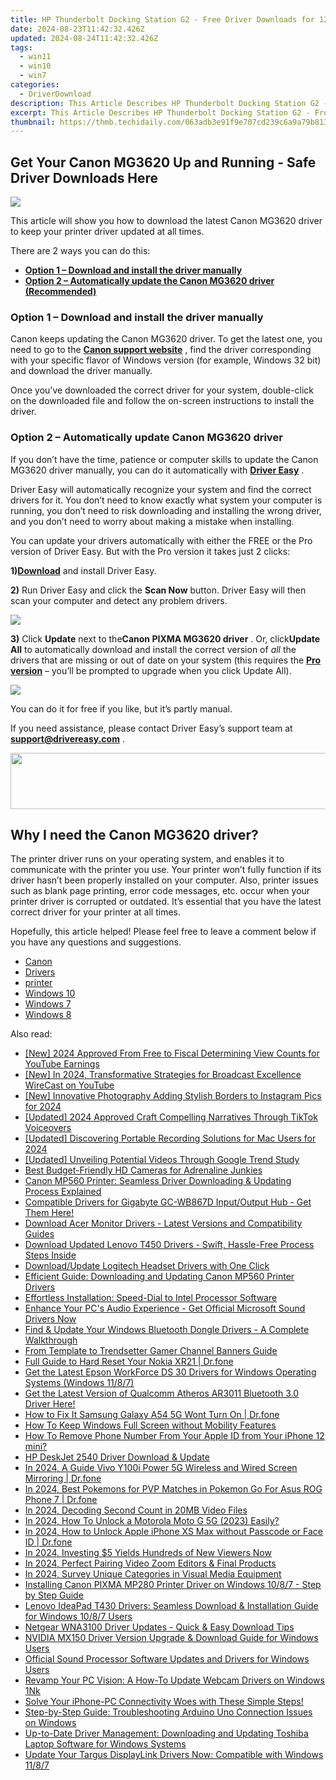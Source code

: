 ```yaml
---
title: HP Thunderbolt Docking Station G2 - Free Driver Downloads for 120W and 230W Models
date: 2024-08-23T11:42:32.426Z
updated: 2024-08-24T11:42:32.426Z
tags:
  - win11
  - win10
  - win7
categories:
  - DriverDownload
description: This Article Describes HP Thunderbolt Docking Station G2 - Free Driver Downloads for 120W and 230W Models
excerpt: This Article Describes HP Thunderbolt Docking Station G2 - Free Driver Downloads for 120W and 230W Models
thumbnail: https://thmb.techidaily.com/063adb3e91f9e707cd239c6a9a79b813aee233d9ca23dd7f8b09ffae8f586c57.jpg
---
```


## Get Your Canon MG3620 Up and Running - Safe Driver Downloads Here

![](https://images.drivereasy.com/wp-content/uploads/2019/07/image-298.png)

 This article will show you how to download the latest Canon MG3620 driver to keep your printer driver updated at all times.

There are 2 ways you can do this:

* **[Option 1 – Download and install the driver manually](https://tools.techidaily.com/drivereasy/download/)**
* **[Option 2 – Automatically update the Canon MG3620 driver (Recommended)](https://www.drivereasy.com/knowledge/download-canon-pixma-mg-3620-driver/#b)**

### **Option 1 – Download and install the driver manually**

 Canon keeps updating the Canon MG3620 driver. To get the latest one, you need to go to the **[Canon support website](https://www.canon-europe.com/support/)**  , find the driver corresponding with your specific flavor of Windows version (for example, Windows 32 bit) and download the driver manually.

 Once you’ve downloaded the correct driver for your system, double-click on the downloaded file and follow the on-screen instructions to install the driver.

### **Option 2 – Automatically update**  Canon MG3620 **driver**

 If you don’t have the time, patience or computer skills to update the Canon MG3620 driver manually, you can do it automatically with **[Driver Easy](https://tools.techidaily.com/drivereasy/download/)**  .

 Driver Easy will automatically recognize your system and find the correct drivers for it. You don’t need to know exactly what system your computer is running, you don’t need to risk downloading and installing the wrong driver, and you don’t need to worry about making a mistake when installing.

 You can update your drivers automatically with either the FREE or the Pro version of Driver Easy. But with the Pro version it takes just 2 clicks:

 **1)[Download](https://tools.techidaily.com/drivereasy/download/)**  and install Driver Easy.

**2)** Run Driver Easy and click the **Scan Now** button. Driver Easy will then scan your computer and detect any problem drivers.

![](https://images.drivereasy.com/wp-content/uploads/2019/06/image-113.png)

**3)**  Click **Update** next to the**Canon PIXMA MG3620 driver** . Or, click**Update All** to automatically download and install the correct version of _all_ the drivers that are missing or out of date on your system (this requires the **[Pro version](https://tools.techidaily.com/drivereasy/download/)**  – you’ll be prompted to upgrade when you click Update All).

![](https://images.drivereasy.com/wp-content/uploads/2019/09/image-583.png)

 You can do it for free if you like, but it’s partly manual.

 If you need assistance, please contact Driver Easy’s support team at [**support@drivereasy.com**](https://tools.techidaily.com/drivereasy/download/) .

<!-- affiliate ads begin -->
<a href="https://zonlipartnershipprogram.pxf.io/c/5597632/1596691/17882" target="_top" id="1596691"><img src="//a.impactradius-go.com/display-ad/17882-1596691" border="0" alt="" width="728" height="90"/></a><img height="0" width="0" src="https://imp.pxf.io/i/5597632/1596691/17882" style="position:absolute;visibility:hidden;" border="0" />
<!-- affiliate ads end -->
## Why I need the Canon MG3620 driver?

 The printer driver runs on your operating system, and enables it to communicate with the printer you use. Your printer won’t fully function if its driver hasn’t been properly installed on your computer. Also, printer issues such as blank page printing, error code messages, etc. occur when your printer driver is corrupted or outdated. It’s essential that you have the latest correct driver for your printer at all times.

 Hopefully, this article helped! Please feel free to leave a comment below if you have any questions and suggestions.

* [Canon](https://tools.techidaily.com/drivereasy/download/)
* [Drivers](https://tools.techidaily.com/drivereasy/download/)
* [printer](https://tools.techidaily.com/drivereasy/download/)
* [Windows 10](https://tools.techidaily.com/drivereasy/download/)
* [Windows 7](https://tools.techidaily.com/drivereasy/download/)
* [Windows 8](https://tools.techidaily.com/drivereasy/download/)

<ins class="adsbygoogle"
     style="display:block"
     data-ad-format="autorelaxed"
     data-ad-client="ca-pub-7571918770474297"
     data-ad-slot="1223367746"></ins>



<ins class="adsbygoogle"
     style="display:block"
     data-ad-client="ca-pub-7571918770474297"
     data-ad-slot="8358498916"
     data-ad-format="auto"
     data-full-width-responsive="true"></ins>

<span class="atpl-alsoreadstyle">Also read:</span>
<div><ul>
<li><a href="https://eaxpv-info.techidaily.com/new-2024-approved-from-free-to-fiscal-determining-view-counts-for-youtube-earnings/"><u>[New] 2024 Approved  From Free to Fiscal  Determining View Counts for YouTube Earnings</u></a></li>
<li><a href="https://youtube-tips.techidaily.com/n-2024-transformative-strategies-for-broadcast-excellence-wirecast-on-youtube/"><u>[New] In 2024, Transformative Strategies for Broadcast Excellence  WireCast on YouTube</u></a></li>
<li><a href="https://instagram-clips.techidaily.com/new-innovative-photography-adding-stylish-borders-to-instagram-pics-for-2024/"><u>[New] Innovative Photography  Adding Stylish Borders to Instagram Pics for 2024</u></a></li>
<li><a href="https://tiktok-video-files.techidaily.com/updated-2024-approved-craft-compelling-narratives-through-tiktok-voiceovers/"><u>[Updated] 2024 Approved  Craft Compelling Narratives Through TikTok Voiceovers</u></a></li>
<li><a href="https://screen-activity-recording.techidaily.com/updated-discovering-portable-recording-solutions-for-mac-users-for-2024/"><u>[Updated] Discovering Portable Recording Solutions for Mac Users for 2024</u></a></li>
<li><a href="https://eaxpv-info.techidaily.com/updated-unveiling-potential-videos-through-google-trend-study/"><u>[Updated] Unveiling Potential Videos Through Google Trend Study</u></a></li>
<li><a href="https://fox-boxes.techidaily.com/best-budget-friendly-hd-cameras-for-adrenaline-junkies/"><u>Best Budget-Friendly HD Cameras for Adrenaline Junkies</u></a></li>
<li><a href="https://win-amazing.techidaily.com/canon-mp560-printer-seamless-driver-downloading-and-updating-process-explained/"><u>Canon MP560 Printer: Seamless Driver Downloading & Updating Process Explained</u></a></li>
<li><a href="https://win-amazing.techidaily.com/1722974692306-compatible-drivers-for-gigabyte-gc-wb867d-inputoutput-hub-get-them-here/"><u>Compatible Drivers for Gigabyte GC-WB867D Input/Output Hub - Get Them Here!</u></a></li>
<li><a href="https://win-amazing.techidaily.com/download-acer-monitor-drivers-latest-versions-and-compatibility-guides/"><u>Download Acer Monitor Drivers - Latest Versions and Compatibility Guides</u></a></li>
<li><a href="https://win-amazing.techidaily.com/1722976317240-download-updated-lenovo-t450-drivers-swift-hassle-free-process-steps-inside/"><u>Download Updated Lenovo T450 Drivers - Swift, Hassle-Free Process Steps Inside</u></a></li>
<li><a href="https://win-amazing.techidaily.com/downloadupdate-logitech-headset-drivers-with-one-click/"><u>Download/Update Logitech Headset Drivers with One Click</u></a></li>
<li><a href="https://win-amazing.techidaily.com/efficient-guide-downloading-and-updating-canon-mp560-printer-drivers/"><u>Efficient Guide: Downloading and Updating Canon MP560 Printer Drivers</u></a></li>
<li><a href="https://win-amazing.techidaily.com/effortless-installation-speed-dial-to-intel-processor-software/"><u>Effortless Installation: Speed-Dial to Intel Processor Software</u></a></li>
<li><a href="https://win-amazing.techidaily.com/enhance-your-pcs-audio-experience-get-official-microsoft-sound-drivers-now/"><u>Enhance Your PC's Audio Experience - Get Official Microsoft Sound Drivers Now</u></a></li>
<li><a href="https://win-amazing.techidaily.com/find-and-update-your-windows-bluetooth-dongle-drivers-a-complete-walkthrough/"><u>Find & Update Your Windows Bluetooth Dongle Drivers - A Complete Walkthrough</u></a></li>
<li><a href="https://youtube-video-recordings.techidaily.com/from-template-to-trendsetter-gamer-channel-banners-guide/"><u>From Template to Trendsetter  Gamer Channel Banners Guide</u></a></li>
<li><a href="https://techidaily.com/full-guide-to-hard-reset-your-nokia-xr21-drfone-by-drfone-reset-android-reset-android/"><u>Full Guide to Hard Reset Your Nokia XR21 | Dr.fone</u></a></li>
<li><a href="https://win-amazing.techidaily.com/get-the-latest-epson-workforce-ds-30-drivers-for-windows-operating-systems-windows-1187/"><u>Get the Latest Epson WorkForce DS 30 Drivers for Windows Operating Systems (Windows 11/8/7)</u></a></li>
<li><a href="https://win-amazing.techidaily.com/get-the-latest-version-of-qualcomm-atheros-ar3011-bluetooth-30-driver-here/"><u>Get the Latest Version of Qualcomm Atheros AR3011 Bluetooth 3.0 Driver Here!</u></a></li>
<li><a href="https://howto.techidaily.com/how-to-fix-it-samsung-galaxy-a54-5g-wont-turn-on-drfone-by-drfone-fix-android-problems-fix-android-problems/"><u>How to Fix It Samsung Galaxy A54 5G Wont Turn On | Dr.fone</u></a></li>
<li><a href="https://windows11.techidaily.com/how-to-keep-windows-full-screen-without-mobility-features/"><u>How To Keep Windows Full Screen without Mobility Features</u></a></li>
<li><a href="https://apple-account.techidaily.com/how-to-remove-phone-number-from-your-apple-id-from-your-iphone-12-mini-by-drfone-ios/"><u>How To Remove Phone Number From Your Apple ID from Your iPhone 12 mini?</u></a></li>
<li><a href="https://win-amazing.techidaily.com/hp-deskjet-2540-driver-download-and-update/"><u>HP DeskJet 2540 Driver Download & Update</u></a></li>
<li><a href="https://screen-mirror.techidaily.com/in-2024-a-guide-vivo-y100i-power-5g-wireless-and-wired-screen-mirroring-drfone-by-drfone-android/"><u>In 2024, A Guide Vivo Y100i Power 5G Wireless and Wired Screen Mirroring | Dr.fone</u></a></li>
<li><a href="https://android-pokemon-go.techidaily.com/in-2024-best-pokemons-for-pvp-matches-in-pokemon-go-for-asus-rog-phone-7-drfone-by-drfone-virtual-android/"><u>In 2024, Best Pokemons for PVP Matches in Pokemon Go For Asus ROG Phone 7 | Dr.fone</u></a></li>
<li><a href="https://fox-links.techidaily.com/in-2024-decoding-second-count-in-20mb-video-files/"><u>In 2024, Decoding Second Count in 20MB Video Files</u></a></li>
<li><a href="https://android-unlock.techidaily.com/in-2024-how-to-unlock-a-motorola-moto-g-5g-2023-easily-by-drfone-android/"><u>In 2024, How To Unlock a Motorola Moto G 5G (2023) Easily?</u></a></li>
<li><a href="https://iphone-unlock.techidaily.com/in-2024-how-to-unlock-apple-iphone-xs-max-without-passcode-or-face-id-drfone-by-drfone-ios/"><u>In 2024, How to Unlock Apple iPhone XS Max without Passcode or Face ID | Dr.fone</u></a></li>
<li><a href="https://youtube-stream.techidaily.com/in-2024-investing-5-yields-hundreds-of-new-viewers-now/"><u>In 2024, Investing $5 Yields Hundreds of New Viewers Now</u></a></li>
<li><a href="https://extra-guidance.techidaily.com/in-2024-perfect-pairing-video-zoom-editors-and-final-products/"><u>In 2024, Perfect Pairing  Video Zoom Editors & Final Products</u></a></li>
<li><a href="https://some-approaches.techidaily.com/in-2024-survey-unique-categories-in-visual-media-equipment/"><u>In 2024, Survey  Unique Categories in Visual Media Equipment</u></a></li>
<li><a href="https://win-amazing.techidaily.com/installing-canon-pixma-mp280-printer-driver-on-windows-1087-step-by-step-guide/"><u>Installing Canon PIXMA MP280 Printer Driver on Windows 10/8/7 - Step by Step Guide</u></a></li>
<li><a href="https://win-amazing.techidaily.com/lenovo-ideapad-t430-drivers-seamless-download-and-installation-guide-for-windows-1087-users/"><u>Lenovo IdeaPad T430 Drivers: Seamless Download & Installation Guide for Windows 10/8/7 Users</u></a></li>
<li><a href="https://win-amazing.techidaily.com/netgear-wna3100-driver-updates-quick-and-easy-download-tips/"><u>Netgear WNA3100 Driver Updates - Quick & Easy Download Tips</u></a></li>
<li><a href="https://win-amazing.techidaily.com/nvidia-mx150-driver-version-upgrade-and-download-guide-for-windows-users/"><u>NVIDIA MX150 Driver Version Upgrade & Download Guide for Windows Users</u></a></li>
<li><a href="https://win-amazing.techidaily.com/official-sound-processor-software-updates-and-drivers-for-windows-users/"><u>Official Sound Processor Software Updates and Drivers for Windows Users</u></a></li>
<li><a href="https://win-amazing.techidaily.com/revamp-your-pc-vision-a-how-to-update-webcam-drivers-on-windows-1nk/"><u>Revamp Your PC Vision: A How-To Update Webcam Drivers on Windows 1Nk</u></a></li>
<li><a href="https://fox-that.techidaily.com/1721468290979-solve-your-iphone-pc-connectivity-woes-with-these-simple-steps/"><u>Solve Your iPhone-PC Connectivity Woes with These Simple Steps!</u></a></li>
<li><a href="https://win-amazing.techidaily.com/step-by-step-guide-troubleshooting-arduino-uno-connection-issues-on-windows/"><u>Step-by-Step Guide: Troubleshooting Arduino Uno Connection Issues on Windows</u></a></li>
<li><a href="https://win-amazing.techidaily.com/up-to-date-driver-management-downloading-and-updating-toshiba-laptop-software-for-windows-systems/"><u>Up-to-Date Driver Management: Downloading and Updating Toshiba Laptop Software for Windows Systems</u></a></li>
<li><a href="https://win-amazing.techidaily.com/update-your-targus-displaylink-drivers-now-compatible-with-windows-1187/"><u>Update Your Targus DisplayLink Drivers Now: Compatible with Windows 11/8/7</u></a></li>
</ul></div>
